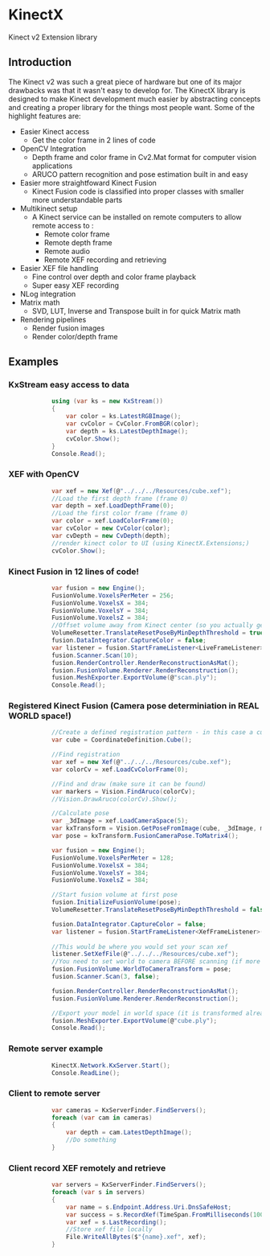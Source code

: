 # KinectX
Kinect v2 Extension library

## Introduction
The Kinect v2 was such a great piece of hardware but one of its major drawbacks was that it wasn't easy
to develop for. The KinectX library is designed to make Kinect development much easier by
abstracting concepts and creating a proper library for the things most people want. Some of the 
highlight features are:

* Easier Kinect access
  * Get the color frame in 2 lines of code 
* OpenCV Integration
  * Depth frame and color frame in Cv2.Mat format for computer vision applications
  * ARUCO pattern recognition and pose estimation built in and easy
* Easier more straightfoward Kinect Fusion
  * Kinect Fusion code is classified into proper classes with smaller more understandable parts
* Multikinect setup
  * A Kinect service can be installed on remote computers to allow remote access to :
    * Remote color frame
    * Remote depth frame
    * Remote audio
    * Remote XEF recording and retrieving
* Easier XEF file handling
  * Fine control over depth and color frame playback
  * Super easy XEF recording
* NLog integration
* Matrix math
  * SVD, LUT, Inverse and Transpose built in for quick Matrix math
* Rendering pipelines
  * Render fusion images
  * Render color/depth frame

## Examples

### KxStream easy access to data
```cs
            using (var ks = new KxStream())
            {
                var color = ks.LatestRGBImage();
                var cvColor = CvColor.FromBGR(color);
                var depth = ks.LatestDepthImage();
                cvColor.Show();
            }
            Console.Read();
```
### XEF with OpenCV
```cs
            var xef = new Xef(@"../../../Resources/cube.xef");
            //Load the first depth frame (frame 0)
            var depth = xef.LoadDepthFrame(0);
            //Load the first color frame (frame 0)
            var color = xef.LoadColorFrame(0);
            var cvColor = new CvColor(color);
            var cvDepth = new CvDepth(depth);
            //render kinect color to UI (using KinectX.Extensions;)
            cvColor.Show();
```
### Kinect Fusion in 12 lines of code!
```cs
            var fusion = new Engine();
            FusionVolume.VoxelsPerMeter = 256;
            FusionVolume.VoxelsX = 384;
            FusionVolume.VoxelsY = 384;
            FusionVolume.VoxelsZ = 384;
            //Offset volume away from Kinect center (so you actually get some data)
            VolumeResetter.TranslateResetPoseByMinDepthThreshold = true;
            fusion.DataIntegrator.CaptureColor = false;
            var listener = fusion.StartFrameListener<LiveFrameListener>();
            fusion.Scanner.Scan(10);
            fusion.RenderController.RenderReconstructionAsMat();
            fusion.FusionVolume.Renderer.RenderReconstruction();
            fusion.MeshExporter.ExportVolume(@"scan.ply");
            Console.Read();
```
### Registered Kinect Fusion (Camera pose determiniation in REAL WORLD space!)
```cs
            //Create a defined registration pattern - in this case a cube
            var cube = CoordinateDefinition.Cube();

            //Find registration
            var xef = new Xef(@"../../../Resources/cube.xef");
            var colorCv = xef.LoadCvColorFrame(0);

            //Find and draw (make sure it can be found)
            var markers = Vision.FindAruco(colorCv);
            //Vision.DrawAruco(colorCv).Show();

            //Calculate pose
            var _3dImage = xef.LoadCameraSpace(5);
            var kxTransform = Vision.GetPoseFromImage(cube, _3dImage, markers);
            var pose = kxTransform.FusionCameraPose.ToMatrix4();

            var fusion = new Engine();
            FusionVolume.VoxelsPerMeter = 128;
            FusionVolume.VoxelsX = 384;
            FusionVolume.VoxelsY = 384;
            FusionVolume.VoxelsZ = 384;

            //Start fusion volume at first pose
            fusion.InitializeFusionVolume(pose);
            VolumeResetter.TranslateResetPoseByMinDepthThreshold = false;

            fusion.DataIntegrator.CaptureColor = false;
            var listener = fusion.StartFrameListener<XefFrameListener>();
            
            //This would be where you would set your scan xef
            listener.SetXefFile(@"../../../Resources/cube.xef");
            //You need to set world to camera BEFORE scanning (if more than one XEF)
            fusion.FusionVolume.WorldToCameraTransform = pose;
            fusion.Scanner.Scan(3, false);

            fusion.RenderController.RenderReconstructionAsMat();
            fusion.FusionVolume.Renderer.RenderReconstruction();

            //Export your model in world space (it is transformed already)
            fusion.MeshExporter.ExportVolume(@"cube.ply");
            Console.Read();
```
### Remote server example
```cs
            KinectX.Network.KxServer.Start();
            Console.ReadLine();
```

### Client to remote server
```cs
            var cameras = KxServerFinder.FindServers();
            foreach (var cam in cameras)
            {
                var depth = cam.LatestDepthImage();
                //Do something
            }
```
### Client record XEF remotely and retrieve
```cs
            var servers = KxServerFinder.FindServers();
            foreach (var s in servers)
            {
                var name = s.Endpoint.Address.Uri.DnsSafeHost;
                var success = s.RecordXef(TimeSpan.FromMilliseconds(1000));
                var xef = s.LastRecording();
                //Store xef file locally
                File.WriteAllBytes($"{name}.xef", xef);
            }
```
